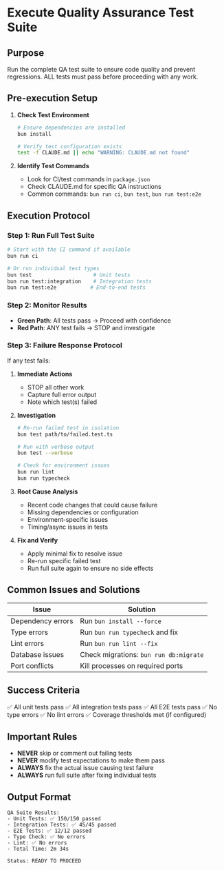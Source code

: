 # Execute Quality Assurance Test Suite

## Purpose
Run the complete QA test suite to ensure code quality and prevent regressions. ALL tests must pass before proceeding with any work.

## Pre-execution Setup

1. **Check Test Environment**
   ```bash
   # Ensure dependencies are installed
   bun install
   
   # Verify test configuration exists
   test -f CLAUDE.md || echo "WARNING: CLAUDE.md not found"
   ```

2. **Identify Test Commands**
   - Look for CI/test commands in `package.json`
   - Check CLAUDE.md for specific QA instructions
   - Common commands: `bun run ci`, `bun test`, `bun run test:e2e`

## Execution Protocol

### Step 1: Run Full Test Suite
```bash
# Start with the CI command if available
bun run ci

# Or run individual test types
bun test                    # Unit tests
bun run test:integration    # Integration tests
bun run test:e2e           # End-to-end tests
```

### Step 2: Monitor Results
- **Green Path**: All tests pass → Proceed with confidence
- **Red Path**: ANY test fails → STOP and investigate

### Step 3: Failure Response Protocol
If any test fails:

1. **Immediate Actions**
   - STOP all other work
   - Capture full error output
   - Note which test(s) failed

2. **Investigation**
   ```bash
   # Re-run failed test in isolation
   bun test path/to/failed.test.ts
   
   # Run with verbose output
   bun test --verbose
   
   # Check for environment issues
   bun run lint
   bun run typecheck
   ```

3. **Root Cause Analysis**
   - Recent code changes that could cause failure
   - Missing dependencies or configuration
   - Environment-specific issues
   - Timing/async issues in tests

4. **Fix and Verify**
   - Apply minimal fix to resolve issue
   - Re-run specific failed test
   - Run full suite again to ensure no side effects

## Common Issues and Solutions

| Issue | Solution |
|-------|----------|
| Dependency errors | Run `bun install --force` |
| Type errors | Run `bun run typecheck` and fix |
| Lint errors | Run `bun run lint --fix` |
| Database issues | Check migrations: `bun run db:migrate` |
| Port conflicts | Kill processes on required ports |

## Success Criteria
✅ All unit tests pass
✅ All integration tests pass
✅ All E2E tests pass
✅ No type errors
✅ No lint errors
✅ Coverage thresholds met (if configured)

## Important Rules
- **NEVER** skip or comment out failing tests
- **NEVER** modify test expectations to make them pass
- **ALWAYS** fix the actual issue causing test failure
- **ALWAYS** run full suite after fixing individual tests

## Output Format
```
QA Suite Results:
- Unit Tests: ✅ 150/150 passed
- Integration Tests: ✅ 45/45 passed
- E2E Tests: ✅ 12/12 passed
- Type Check: ✅ No errors
- Lint: ✅ No errors
- Total Time: 2m 34s

Status: READY TO PROCEED
```
